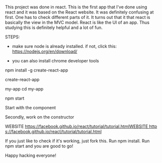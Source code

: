 This project was done in react. This is the first app that I've done using react and it was based on the React website. It was definitely confusing at first. One has to check different parts of it. It turns out that it that react is basically the view in the MVC model. React is like the UI of an app. Thus studying this is definitely helpful and a lot of fun. 

STEPS:

* make sure node is already installed. if not, click this: https://nodejs.org/en/download/

* you can also install chrome developer tools

npm install -g create-react-app

create-react-app 

my-app cd my-app

npm start

Start with the component

Secondly, work on the constructor 

WEBSITE https://facebook.github.io/react/tutorial/tutorial.htmlWEBSITE https://facebook.github.io/react/tutorial/tutorial.html

If you just like to check if it's working, just fork this. Run npm install. Run npm start and you are good to go!

Happy hacking everyone! 
